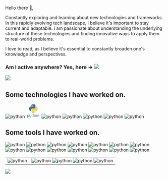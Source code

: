 <!-- <p align="center">
  <img src="https://capsule-render.vercel.app/api?text=Hey there!🕹️&animation=fadeIn&type=waving&color=gradient&height=100"/>
</p> -->

Hello there 👋,

Constantly exploring and learning about new technologies and frameworks. In this rapidly evolving tech landscape, I believe it's important to stay current and adaptable. I am passionate about understanding the underlying structure of these technologies and finding innovative ways to apply them to real-world problems.

I love to read, as I believe it's essential to constantly broaden one's knowledge and perspectives.


<h3>
  Am I active anywhere? Yes, here -> <a href="https://linkedin.com/in/yogeshdevnani/">
    <img height="15" src="https://user-images.githubusercontent.com/54678035/218378109-021c4e4c-cea6-49bd-9c2b-8bbb7b94f7cd.png"/>
  </a>
</h3>

<img src = "https://user-images.githubusercontent.com/54678035/219400610-053c899f-b971-4558-9ff0-03fbfb278dbe.png"/>



<h2> Some technologies I have worked on.</h2>

<p>
    <img src="https://user-images.githubusercontent.com/54678035/219256935-cba4ceb4-f892-46f7-944b-52ee2259b571.svg" alt="python" width="45" height="45" />
    <img src="https://raw.githubusercontent.com/devicons/devicon/master/icons/python/python-original-wordmark.svg" alt="python" width="45" height="45" />
    <img src="https://user-images.githubusercontent.com/54678035/219400491-851adcdc-54fc-4971-905b-bd58fb467eae.png" alt="python" width="45" height="45" />
    <img src="https://user-images.githubusercontent.com/54678035/219395636-a94a18b2-3dcf-41ea-8516-5f44b1a524eb.svg" alt="python" width="45" height="45" />
    <img src="https://user-images.githubusercontent.com/54678035/219257518-7ccbf6af-403d-434b-be7a-5baa8e61d16d.svg" alt="python" width="45" height="45" />
    <img src="https://user-images.githubusercontent.com/54678035/219257513-eb8928d7-13ee-4067-a21e-8897619f29cd.svg" alt="python" width="45" height="45" />
    <img src="https://user-images.githubusercontent.com/54678035/219257515-f7115cc7-d2f6-4f37-8471-72f4bb4a6574.svg" alt="python" width="45" height="45" />    
</p>
<h2> Some tools I have worked on.</h2>
<p>
  <img src="https://user-images.githubusercontent.com/54678035/219260139-64cbfff5-1d7b-4fe7-becf-d4cbda41bc9d.png" alt="python" width="45" height="45" />
  <img src="https://user-images.githubusercontent.com/54678035/219257917-6429f54f-b6f9-4a65-a740-3173a30ddfc9.svg" alt="python" width="45" height="45" />
  <img src="https://user-images.githubusercontent.com/54678035/219257907-d2cb7ff0-2d63-49f8-84dc-8f898b24ce55.svg" alt="python" width="45" height="45" />
  <img src="https://user-images.githubusercontent.com/54678035/219257906-f192387a-8ac1-423a-89dc-b4a54ac67dfc.svg" alt="python" width="45" height="45" />
  <img src="https://user-images.githubusercontent.com/54678035/219257913-3791afbf-85d5-4712-9f3b-bc88fdcb125b.svg" alt="python" width="45" height="45" />
  <img src="https://user-images.githubusercontent.com/54678035/219257903-c7190cc5-56db-4fde-94c8-02c7982e166f.svg" alt="python" width="45" height="45" />
  <img src="https://user-images.githubusercontent.com/54678035/219257909-605c6780-dca3-46dd-be93-bf8571bab3ec.png" alt="python" width="45" height="45" />
  <img src="https://user-images.githubusercontent.com/54678035/219257911-9c12e2b7-acbc-4769-90cb-8143e89e0ebd.svg" alt="python" width="45" height="45" />
  <img src="https://user-images.githubusercontent.com/54678035/219257916-5cefb29d-8cb4-446b-a722-09c0c9ca3323.svg" alt="python" width="45" height="45" />
  <img src="https://user-images.githubusercontent.com/54678035/219263358-88b8f58c-1d33-43d3-84ac-83fab11dd43e.png" alt="python" width="45" height="45" />
  <img src="https://user-images.githubusercontent.com/54678035/219263367-41c6ea1b-32f0-4909-8d74-1aae7eee1e07.png" alt="python" width="45" height="45" />

  <img src="https://user-images.githubusercontent.com/54678035/219263617-dfa78ad8-fc1b-4346-9eb8-288bc93cce4d.png" alt="python" width="45" height="45" />
  <img src="https://user-images.githubusercontent.com/54678035/219261965-d5e799ba-b625-45c1-8ae1-c1ecd5be374c.png" alt="python" width="90" height="45" />
  <img src="https://user-images.githubusercontent.com/54678035/219257902-b421a47c-0914-4ecf-8729-431b97b13ef5.svg" alt="python" width="45" height="45" />


<p>
  <table>
    <tr>
      <td>
        <img src="https://user-images.githubusercontent.com/54678035/219392497-4b325d95-e91a-4016-9379-6cd26ef5ad81.jpg" alt="python"  height="45" />
      </td>
      <td>
      <img src="https://user-images.githubusercontent.com/54678035/219394335-5e7a4283-16ac-466c-a1a8-454529662520.svg" alt="python" width="45" height="45" />
      <img src="https://user-images.githubusercontent.com/54678035/219394318-3d86e5b0-1212-47d9-9e4f-dc7ab09d5fdd.png" alt="python" width="45" height="45" />
      <img src="https://user-images.githubusercontent.com/54678035/219394282-2ee90bff-8e34-490c-b8a2-4f7746fc1771.png" alt="python" width="45" height="45" />
      <img src="https://user-images.githubusercontent.com/54678035/219395885-fd86087d-e9bc-451a-bc8d-fa64d3ad64a9.svg" alt="python" width="45" height="45" />   
      </td>
    </tr>
  </table>
  </p>

<img src ="https://user-images.githubusercontent.com/54678035/218378721-8a864090-767a-4c96-9105-0db0a85883ef.svg"/>



